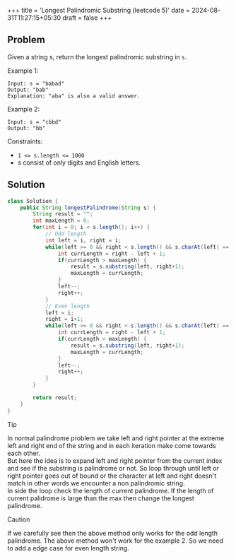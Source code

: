 +++
title = 'Longest Palindromic Substring (leetcode 5)'
date = 2024-08-31T11:27:15+05:30
draft = false
+++

## Problem

Given a string s, return the longest palindromic substring in `s`.

Example 1:
```
Input: s = "babad"
Output: "bab"
Explanation: "aba" is also a valid answer.
```
Example 2:
```
Input: s = "cbbd"
Output: "bb"
```
Constraints:
- `1 <= s.length <= 1000`
- s consist of only digits and English letters.

## Solution

```java
class Solution {
    public String longestPalindrome(String s) {
        String result = "";
        int maxLength = 0;
        for(int i = 0; i < s.length(); i++) {
            // Odd length
            int left = i, right = i;
            while(left >= 0 && right < s.length() && s.charAt(left) == s.charAt(right)) {
                int currLength = right - left + 1;
                if(currLength > maxLength) {
                    result = s.substring(left, right+1);
                    maxLength = currLength;
                }
                left--;
                right++;
            }
            // Even length
            left = i;
            right = i+1;
            while(left >= 0 && right < s.length() && s.charAt(left) == s.charAt(right)) {
                int currLength = right - left + 1;
                if(currLength > maxLength) {
                    result = s.substring(left, right+1);
                    maxLength = currLength;
                }
                left--;
                right++;
            }
        }

        return result;
    }
}
```
> [!TIP]
> In normal palindrome problem we take left and right pointer at the extreme left and right end of the string and in each iteration make come towards each other.\
> But here the idea is to expand left and right pointer from the current index and see if the substring is palindrome or not. So loop through until left or right pointer goes out of bound or the character at left and right doesn't match in other words we encounter a non palindromic string.\
> In side the loop check the length of current palindrome. If the length of current palidrome is large than the max then change the longest palindrome. 

> [!CAUTION]
> If we carefully see then the above method only works for the odd length palindrome. The above method won't work for the example 2. So we need to add a edge case for even length string.

